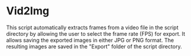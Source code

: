 # Vid2Img
This script automatically extracts frames from a video file in the script directory by allowing the user to select the frame rate (FPS) for export. 
It allows saving the exported images in either JPG or PNG format. 
The resulting images are saved in the "Export" folder of the script directory.

